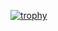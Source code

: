 [![trophy](https://github-profile-trophy.vercel.app/?username=ZhangzrJerry)](https://github.com/ryo-ma/github-profile-trophy)
